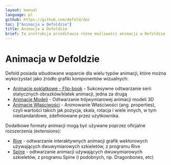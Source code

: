 ```yaml
---
layout: manual
language: pl
github: https://github.com/defold/doc
toc: ["Animacja w Defoldzie"]
title: Animacja w Defoldzie
brief: Ta instrukcja przedstawia różne możliwości animacji w Defoldzie
---
```


# Animacja w Defoldzie

Defold posiada wbudowane wsparcie dla wielu typów animacji, które można wykorzystać jako źródło grafiki komponentów wizualnych:

* [Animacje poklatkowe - Flip-book](/pl/manuals/flipbook-animation) - Sukcesywne odtwarzanie serii statycznych obrazków/klatek animacji, jedna za drugą
* [Animacje Modeli](/pl/manuals/model-animation) - Odtwarzanie trójwymiarowej animacji modeli 3D
* [Animacje Właściwości](/pl/manuals/property-animation) - Animowanie Właściwości (ang. properties), czyli wartości takich jak pozycja, skala, rotacja i wiele innych, w tym niestandardowe, zdefiniowane przez użytkownika.

Dodatkowe formaty animacji mogą być używane poprzez oficjalne rozszerzenia (extensions):

* [Rive](/extension-rive) - odtwarzanie interaktywnych animacji grafik wektorowych używających dwuwymiarowych szkieletów, z programu Rive
* [Spine](/extension-spine) - odtwarzanie animacji używających dwuwymiarowych szkieletów, z programu Spine (i podobnych, np. Dragonbones, etc)
